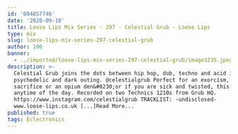```yaml
---
id: '894857746'
date: '2020-09-18'
title: Loose Lips Mix Series - 297 - Celestial Grub - Loose Lips
type: mix
slug: loose-lips-mix-series-297-celestial-grub
author: 100
banner:
  - ../imported/loose-lips-mix-series-297-celestial-grub/image3235.jpeg
description: >-
  Celestial Grub joins the dots between hip hop, dub, techno and acid in a slow,
  psychedelic and dark outing. @celestialgrub Perfect for an exorcism, a blood
  sacrifice or an opium den&#8230;or if you are sick and twisted, this works
  anytime of the day. Recorded on two Technics 1210s from Grub HQ.
  https://www.instagram.com/celestialgrub TRACKLIST: -undisclosed-
  www.loose-lips.co.uk [...]Read More...
published: true
tags: Eclectronics
---
```


